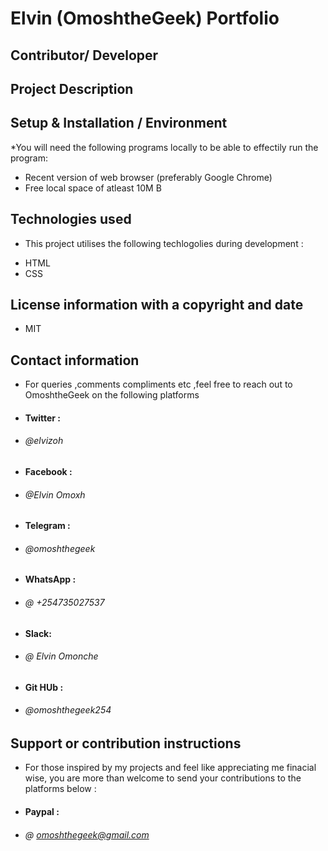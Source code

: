 # Elvin (OmoshtheGeek) Portfolio

## Contributor/ Developer

## Project Description

## Setup & Installation / Environment
*You will need the following programs locally to be able to effectily run the program:
- Recent version of web browser (preferably Google Chrome)
- Free local space of atleast 10M B
## Technologies used
* This project utilises the following techlogolies during development :
- HTML
- CSS
## License information with a copyright and date
- MIT

## Contact information
* For queries ,comments compliments etc ,feel free to reach out to OmoshtheGeek on the following platforms
-  #### Twitter :
* ###### @elvizoh

-  #### Facebook :
* ###### @Elvin Omoxh

-  #### Telegram :
* ###### @omoshthegeek

-  #### WhatsApp :
* ###### @ +254735027537

-  #### Slack:
* ###### @ Elvin Omonche

-  #### Git HUb :
* ###### @omoshthegeek254



## Support or contribution instructions
* For those inspired by my projects and feel like appreciating me finacial wise, you are more than welcome to send your contributions to the platforms below :
-  #### Paypal :
* ###### @ omoshthegeek@gmail.com